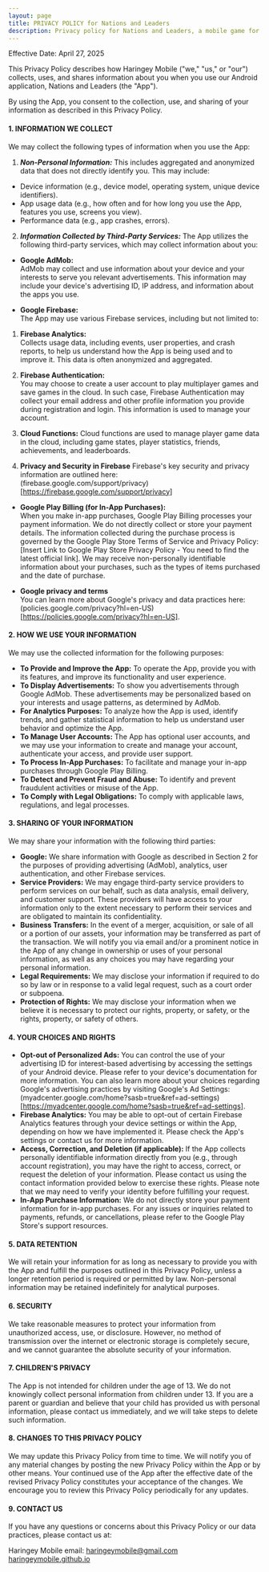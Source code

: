 ```yaml
---
layout: page
title: PRIVACY POLICY for Nations and Leaders
description: Privacy policy for Nations and Leaders, a mobile game for Android devices
---
```


Effective Date: April 27, 2025

This Privacy Policy describes how Haringey Mobile ("we," "us," or "our") collects, uses, and shares information about you when you use our Android application, Nations and Leaders (the "App").

By using the App, you consent to the collection, use, and sharing of your information as described in this Privacy Policy.


#### 1. INFORMATION WE COLLECT

We may collect the following types of information when you use the App:

1. ***Non-Personal Information:*** This includes aggregated and anonymized data that does not directly identify you. This may include:
- Device information (e.g., device model, operating system, unique device identifiers).
- App usage data (e.g., how often and for how long you use the App, features you use, screens you view).
- Performance data (e.g., app crashes, errors).

2. ***Information Collected by Third-Party Services:*** The App utilizes the following third-party services, which may collect information about you:

- **Google AdMob:**  
AdMob may collect and use information about your device and your interests to serve you relevant advertisements. This information may include your device's advertising ID, IP address, and information about the apps you use.

- **Google Firebase:**  
The App may use various Firebase services, including but not limited to:

1. **Firebase Analytics:**  
Collects usage data, including events, user properties, and crash reports, to help us understand how the App is being used and to improve it. This data is often anonymized and aggregated.

2. **Firebase Authentication:**  
You may choose to create a user account to play multiplayer games and save games in the cloud. In such case, Firebase Authentication may collect your email address and other profile information you provide during registration and login. This information is used to manage your account.

3. **Cloud Functions:** Cloud functions are used to manage player game data in the cloud, including game states, player statistics, friends, achievements, and leaderboards.

4. **Privacy and Security in Firebase** Firebase's key security and privacy information are outlined here:  
(firebase.google.com/support/privacy)[https://firebase.google.com/support/privacy]

- **Google Play Billing (for In-App Purchases):**  
When you make in-app purchases, Google Play Billing processes your payment information. We do not directly collect or store your payment details. The information collected during the purchase process is governed by the Google Play Store Terms of Service and Privacy Policy: [Insert Link to Google Play Store Privacy Policy - You need to find the latest official link]. We may receive non-personally identifiable information about your purchases, such as the types of items purchased and the date of purchase.

- **Google privacy and terms**  
You can learn more about Google's privacy and data practices here:  
(policies.google.com/privacy?hl=en-US)[https://policies.google.com/privacy?hl=en-US].

#### 2. HOW WE USE YOUR INFORMATION

We may use the collected information for the following purposes:

- **To Provide and Improve the App:** To operate the App, provide you with its features, and improve its functionality and user experience.
 - **To Display Advertisements:** To show you advertisements through Google AdMob. These advertisements may be personalized based on your interests and usage patterns, as determined by AdMob.
- **For Analytics Purposes:** To analyze how the App is used, identify trends, and gather statistical information to help us understand user behavior and optimize the App.
- **To Manage User Accounts:** The App has optional user accounts, and we may use your information to create and manage your account, authenticate your access, and provide user support.
- **To Process In-App Purchases:** To facilitate and manage your in-app purchases through Google Play Billing.
- **To Detect and Prevent Fraud and Abuse:** To identify and prevent fraudulent activities or misuse of the App.
- **To Comply with Legal Obligations:** To comply with applicable laws, regulations, and legal processes.

#### 3. SHARING OF YOUR INFORMATION

We may share your information with the following third parties:

- **Google:** We share information with Google as described in Section 2 for the purposes of providing advertising (AdMob), analytics, user authentication, and other Firebase services.
- **Service Providers:** We may engage third-party service providers to perform services on our behalf, such as data analysis, email delivery, and customer support. These providers will have access to your information only to the extent necessary to perform their services and are obligated to maintain its confidentiality.
- **Business Transfers:** In the event of a merger, acquisition, or sale of all or a portion of our assets, your information may be transferred as part of the transaction. We will notify you via email and/or a prominent notice in the App of any change in ownership or uses of your personal information, as well as any choices you may have regarding your personal information.
- **Legal Requirements:** We may disclose your information if required to do so by law or in response to a valid legal request, such as a court order or subpoena.
- **Protection of Rights:** We may disclose your information when we believe it is necessary to protect our rights, property, or safety, or the rights, property, or safety of others.

#### 4. YOUR CHOICES AND RIGHTS

- **Opt-out of Personalized Ads:** You can control the use of your advertising ID for interest-based advertising by accessing the settings of your Android device. Please refer to your device's documentation for more information. You can also learn more about your choices regarding Google's advertising practices by visiting Google's Ad Settings:  
(myadcenter.google.com/home?sasb=true&ref=ad-settings)[https://myadcenter.google.com/home?sasb=true&ref=ad-settings].
- **Firebase Analytics:** You may be able to opt-out of certain Firebase Analytics features through your device settings or within the App, depending on how we have implemented it. Please check the App's settings or contact us for more information.
- **Access, Correction, and Deletion (if applicable):** If the App collects personally identifiable information directly from you (e.g., through account registration), you may have the right to access, correct, or request the deletion of your information. Please contact us using the contact information provided below to exercise these rights. Please note that we may need to verify your identity before fulfilling your request.
- **In-App Purchase Information:** We do not directly store your payment information for in-app purchases. For any issues or inquiries related to payments, refunds, or cancellations, please refer to the Google Play Store's support resources.

#### 5. DATA RETENTION

We will retain your information for as long as necessary to provide you with the App and fulfill the purposes outlined in this Privacy Policy, unless a longer retention period is required or permitted by law. Non-personal information may be retained indefinitely for analytical purposes.

#### 6. SECURITY

We take reasonable measures to protect your information from unauthorized access, use, or disclosure. However, no method of transmission over the internet or electronic storage is completely secure, and we cannot guarantee the absolute security of your information.

#### 7. CHILDREN'S PRIVACY

The App is not intended for children under the age of 13. We do not knowingly collect personal information from children under 13. If you are a parent or guardian and believe that your child has provided us with personal information, please contact us immediately, and we will take steps to delete such information.

#### 8. CHANGES TO THIS PRIVACY POLICY

We may update this Privacy Policy from time to time. We will notify you of any material changes by posting the new Privacy Policy within the App or by other means. Your continued use of the App after the effective date of the revised Privacy Policy constitutes your acceptance of the changes. We encourage you to review this Privacy Policy periodically for any updates.

#### 9. CONTACT US

If you have any questions or concerns about this Privacy Policy or our data practices, please contact us at:

Haringey Mobile
email: haringeymobile@gmail.com
[haringeymobile.github.io](https://haringeymobile.github.io)